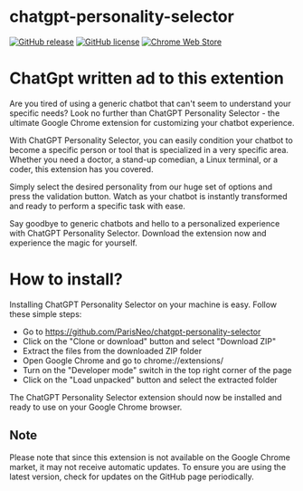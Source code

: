 # chatgpt-personality-selector

[![GitHub release](https://badgen.net/github/release/ParisNeo/chatgpt-personality-selector)](https://github.com/ParisNeo/chatgpt-personality-selector/releases)
[![GitHub license](https://badgen.net/github/license/ParisNeo/chatgpt-personality-selector)](https://github.com/ParisNeo/chatgpt-personality-selector/blob/master/LICENSE)
[![Chrome Web Store](https://img.shields.io/chrome-web-store/v/fhbjgbiflinjbdggehcddcbncdddomop.svg)](https://chrome.google.com/webstore/detail/chatgpt-audio-extension/fhbjgbiflinjbdggehcddcbncdddomop)


# ChatGpt written ad to this extention
Are you tired of using a generic chatbot that can't seem to understand your specific needs? Look no further than ChatGPT Personality Selector - the ultimate Google Chrome extension for customizing your chatbot experience.

With ChatGPT Personality Selector, you can easily condition your chatbot to become a specific person or tool that is specialized in a very specific area. Whether you need a doctor, a stand-up comedian, a Linux terminal, or a coder, this extension has you covered.

Simply select the desired personality from our huge set of options and press the validation button. Watch as your chatbot is instantly transformed and ready to perform a specific task with ease.

Say goodbye to generic chatbots and hello to a personalized experience with ChatGPT Personality Selector. Download the extension now and experience the magic for yourself.

# How to install?

Installing ChatGPT Personality Selector on your machine is easy. Follow these simple steps:

- Go to https://github.com/ParisNeo/chatgpt-personality-selector
- Click on the "Clone or download" button and select "Download ZIP"
- Extract the files from the downloaded ZIP folder
- Open Google Chrome and go to chrome://extensions/
- Turn on the "Developer mode" switch in the top right corner of the page
- Click on the "Load unpacked" button and select the extracted folder

The ChatGPT Personality Selector extension should now be installed and ready to use on your Google Chrome browser.

## Note
Please note that since this extension is not available on the Google Chrome market, it may not receive automatic updates. To ensure you are using the latest version, check for updates on the GitHub page periodically.

